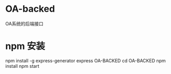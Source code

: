 # OA-backed
OA系统的后端接口

# npm 安装
npm install -g express-generator
express OA-BACKED
cd OA-BACKED
npm install
npm start
